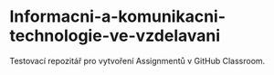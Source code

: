 # Informacni-a-komunikacni-technologie-ve-vzdelavani

Testovací repozitář pro vytvoření Assignmentů v GitHub Classroom.
